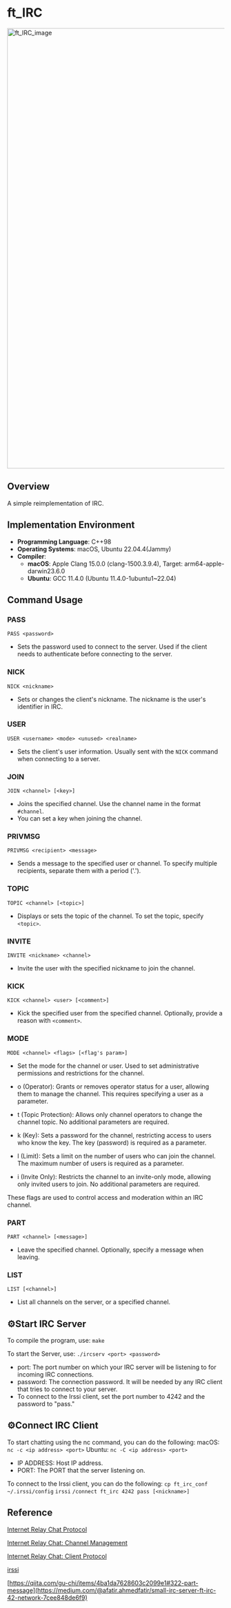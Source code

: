 # ft_IRC

<img width="1020" alt="ft_IRC_image" src="https://github.com/user-attachments/assets/458ed8cc-b41f-4ef6-b9cb-9ce3fb18cc45">

## Overview
A simple reimplementation of IRC.

## Implementation Environment
- **Programming Language**: C++98
- **Operating Systems**: macOS, Ubuntu 22.04.4(Jammy)
- **Compiler**:
  - **macOS**: Apple Clang 15.0.0 (clang-1500.3.9.4), Target: arm64-apple-darwin23.6.0
  - **Ubuntu**: GCC 11.4.0 (Ubuntu 11.4.0-1ubuntu1~22.04)

## Command Usage

### PASS
`PASS <password>`
- Sets the password used to connect to the server. Used if the client needs to authenticate before connecting to the server.

### NICK
`NICK <nickname>`
- Sets or changes the client's nickname. The nickname is the user's identifier in IRC.

### USER
`USER <username> <mode> <unused> <realname>`
- Sets the client's user information. Usually sent with the `NICK` command when connecting to a server.

### JOIN
`JOIN <channel> [<key>]`
- Joins the specified channel. Use the channel name in the format `#channel`.
- You can set a key when joining the channel.

### PRIVMSG
`PRIVMSG <recipient> <message>`
- Sends a message to the specified user or channel. To specify multiple recipients, separate them with a period ('.').
### TOPIC
`TOPIC <channel> [<topic>]`
- Displays or sets the topic of the channel. To set the topic, specify `<topic>`.

### INVITE
`INVITE <nickname> <channel>`
- Invite the user with the specified nickname to join the channel.

### KICK
`KICK <channel> <user> [<comment>]`
- Kick the specified user from the specified channel. Optionally, provide a reason with `<comment>`.

### MODE
`MODE <channel> <flags> [<flag's param>]`
- Set the mode for the channel or user. Used to set administrative permissions and restrictions for the channel.
 - o (Operator): Grants or removes operator status for a user, allowing them to manage the channel. This requires specifying a user as a parameter.

 - t (Topic Protection): Allows only channel operators to change the channel topic. No additional parameters are required.

 - k (Key): Sets a password for the channel, restricting access to users who know the key. The key (password) is required as a parameter.

 - l (Limit): Sets a limit on the number of users who can join the channel. The maximum number of users is required as a parameter.

 - i (Invite Only): Restricts the channel to an invite-only mode, allowing only invited users to join. No additional parameters are required.

These flags are used to control access and moderation within an IRC channel.

### PART
`PART <channel> [<message>]`
- Leave the specified channel. Optionally, specify a message when leaving.

### LIST
`LIST [<channel>]`
- List all channels on the server, or a specified channel.

## ⚙️Start IRC Server
To compile the program, use:
`make`

To start the Server, use:
`./ircserv <port> <password>`

- port: The port number on which your IRC server will be listening to for incoming IRC connections.
- password: The connection password. It will be needed by any IRC client that tries to connect to your server.
- To connect to the Irssi client, set the port number to 4242 and the password to "pass." 

## ⚙️Connect IRC Client 
To start chatting using the nc command, you can do the following:
macOS:
`nc -c <ip address> <port>`
Ubuntu:
`nc -C <ip address> <port>`
- IP ADDRESS: Host IP address.
- PORT: The PORT that the server listening on.

To connect to the Irssi client, you can do the following:
`cp ft_irc_conf ~/.irssi/config`
`irssi`
`/connect ft_irc 4242 pass [<nickname>]`

## Reference
[Internet Relay Chat Protocol](https://datatracker.ietf.org/doc/html/rfc1459)

[Internet Relay Chat: Channel Management](https://datatracker.ietf.org/doc/html/rfc2811)

[Internet Relay Chat: Client Protocol](https://datatracker.ietf.org/doc/html/rfc2812#section-3.2)


[irssi](https://irssi.org/search/?q=user_name&check_keywords=yes&area=default#)

[https://qiita.com/gu-chi/items/4ba1da7628603c2099e1#322-part-message](https://medium.com/@afatir.ahmedfatir/small-irc-server-ft-irc-42-network-7cee848de6f9)
